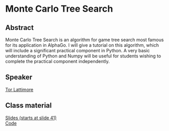 # Monte Carlo Tree Search

## Abstract

Monte Carlo Tree Search is an algorithm for game tree search most famous for its application in AlphaGo. I will give a tutorial on this algorithm, which will include a significant practical component in Python. A very basic understanding of Python and Numpy will be useful for students wishing to complete the practical component independently.

## Speaker

[Tor Lattimore](tor-lattimore.md)

## Class material

[Slides (starts at slide 41)](class-material/stochastic-bandits-mcts/Lattimore-slides.pdf)  
[Code](class-material/stochastic-bandits-mcts/connect4_py.zip)
